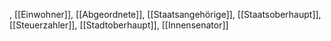 , [[Einwohner]], [[Abgeordnete]], [[Staatsangehörige]], [[Staatsoberhaupt]], [[Steuerzahler]], [[Stadtoberhaupt]], [[Innensenator]]